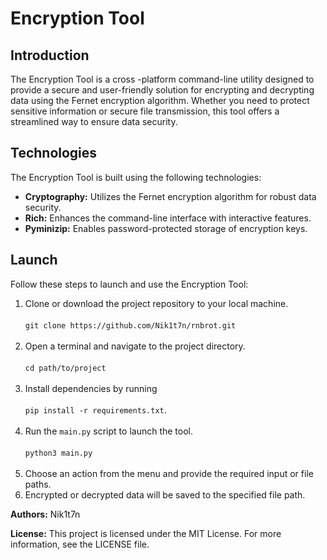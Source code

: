 <h1>Encryption Tool</h1>
<h2>Introduction</h2>
<p>The Encryption Tool is a cross -platform command-line utility designed to provide a secure and user-friendly solution for encrypting and decrypting data using the Fernet encryption algorithm. Whether you need to protect sensitive information or secure file transmission, this tool offers a streamlined way to ensure data security.</p>
<h2>Technologies</h2>
<p>The Encryption Tool is built using the following technologies:</p>
<ul>
  <li><strong>Cryptography:</strong> Utilizes the Fernet encryption algorithm for robust data security.</li>
  <li><strong>Rich:</strong> Enhances the command-line interface with interactive features.</li>
  <li><strong>Pyminizip:</strong> Enables password-protected storage of encryption keys.</li>
</ul>
<h2>Launch</h2>
<p>Follow these steps to launch and use the Encryption Tool:</p>
<ol>
  <li>Clone or download the project repository to your local machine.<br><br>
    <code>git clone https://github.com/Nik1t7n/rnbrot.git</code></li><br>
  <li>Open a terminal and navigate to the project directory.<br><br>
    <code>cd path/to/project</code></li><br>
  <li>Install dependencies by running<br><br>
    <code>pip install -r requirements.txt</code>.</li><br>
  <li>Run the <code>main.py</code> script to launch the tool.<br><br>
    <code>python3 main.py</code></li><br>
  <li>Choose an action from the menu and provide the required input or file paths.</li>
  <li>Encrypted or decrypted data will be saved to the specified file path.</li>
</ol>
<p><strong>Authors:</strong> Nik1t7n</p>
<p><strong>License:</strong> This project is licensed under the MIT License. For more information, see the LICENSE file.</p>

